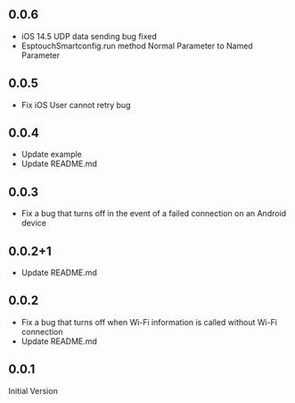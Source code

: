 ## 0.0.6
- iOS 14.5 UDP data sending bug fixed
- EsptouchSmartconfig.run method Normal Parameter to Named Parameter

## 0.0.5
- Fix iOS User cannot retry bug

## 0.0.4
- Update example
- Update README.md

## 0.0.3
- Fix a bug that turns off in the event of a failed connection on an Android device

## 0.0.2+1
- Update README.md

## 0.0.2
- Fix a bug that turns off when Wi-Fi information is called without Wi-Fi connection
- Update README.md

## 0.0.1
Initial Version
